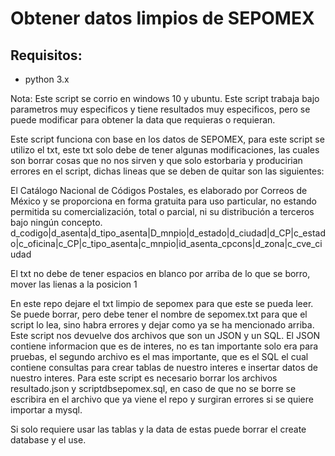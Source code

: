 # Obtener datos limpios de SEPOMEX
## Requisitos:
- python 3.x


Nota: Este script se corrio en windows 10 y ubuntu. Este script trabaja bajo parametros muy especificos y tiene resultados muy especificos, pero se puede modificar para obtener la data que requieras o requieran.

Este script funciona con base en los datos de SEPOMEX, para este script se utilizo el txt, este txt solo debe de tener algunas modificaciones, las cuales son borrar cosas que no nos sirven y que solo estorbaria y producirian errores en el script, dichas lineas que se deben de quitar son las siguientes:

El Catálogo Nacional de Códigos Postales, es elaborado por Correos de México y se proporciona en forma gratuita para uso particular, no estando permitida su comercialización, total o parcial, ni su distribución a terceros bajo ningún concepto.
d_codigo|d_asenta|d_tipo_asenta|D_mnpio|d_estado|d_ciudad|d_CP|c_estado|c_oficina|c_CP|c_tipo_asenta|c_mnpio|id_asenta_cpcons|d_zona|c_cve_ciudad

El txt no debe de tener espacios en blanco por arriba de lo que se borro, mover las lienas a la posicion 1

En este repo dejare el txt limpio de sepomex para que este se pueda leer. Se puede borrar, pero debe tener el nombre de sepomex.txt para que el script lo lea, sino habra errores y dejar como ya se ha mencionado arriba.
Este script nos devuelve dos archivos que son un JSON y un SQL. El JSON contiene informacion que es de interes, no es tan importante solo era para pruebas, el segundo archivo es el mas importante, que es el SQL el cual contiene consultas para crear tablas de nuestro interes e insertar datos de nuestro interes.
Para este script es necesario borrar los archivos resultado.json y scriptdbsepomex.sql, en caso de que no se borre se escribira en el archivo que ya viene el repo y surgiran errores si se quiere importar a mysql.

Si solo requiere usar las tablas y la data de estas puede borrar el create database y el use.